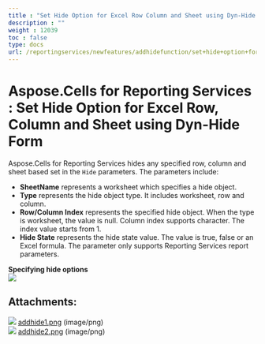 ```yaml
---
title : "Set Hide Option for Excel Row Column and Sheet using Dyn-Hide Form" 
description : "" 
weight : 12039 
toc : false
type: docs
url: /reportingservices/newfeatures/addhidefunction/set+hide+option+for+excel+row+column+and+sheet+using+dyn-hide+form/
---
```


# Aspose.Cells for Reporting Services : Set Hide Option for Excel Row, Column and Sheet using Dyn-Hide Form


Aspose.Cells for Reporting Services hides any specified row, column and sheet based set in the `Hide` parameters. The parameters include:

*   **SheetName** represents a worksheet which specifies a hide object.
*   **Type** represents the hide object type. It includes worksheet, row and column.
*   **Row/Column Index** represents the specified hide object. When the type is worksheet, the value is null. Column index supports character. The index value starts from 1.
*   **Hide State** represents the hide state value. The value is true, false or an Excel formula. The parameter only supports Reporting Services report parameters.

**Specifying hide options**  
![](https://docs2.aspose.com/cells/reportingservices/attachments/6094941/6193404.png)

## Attachments:

![](https://docs2.aspose.com/cells/reportingservices/images/icons/bullet_blue.gif) [addhide1.png](https://docs2.aspose.com/cells/reportingservices/attachments/6094941/6193405.png) (image/png)  
![](https://docs2.aspose.com/cells/reportingservices/images/icons/bullet_blue.gif) [addhide2.png](https://docs2.aspose.com/cells/reportingservices/attachments/6094941/6193404.png) (image/png)  

